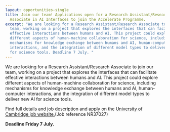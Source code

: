 ```yaml
---
layout: opportunities-single
title: Join our team! Applications open for a Research Assistant/Research
  Associate in AI Interfaces to join the Accelerate Programme.
excerpt: "We are looking for a Research Assistant/Research Associate to join our
  team, working on a project that explores the interfaces that can facilitate
  effective interactions between humans and AI. This project could explore
  different aspects of human-machine collaboration for science, including
  mechanisms for knowledge exchange between humans and AI, human-computer
  interactions, and the integration of different model types to deliver new AI
  for science tools. Deadline 7 July. "
---
```

We are looking for a Research Assistant/Research Associate to join our team, working on a project that explores the interfaces that can facilitate effective interactions between humans and AI. This project could explore different aspects of human-machine collaboration for science, including mechanisms for knowledge exchange between humans and AI, human-computer interactions, and the integration of different model types to deliver new AI for science tools.

Find full details and job description and apply on the [University of Cambridge job website.](https://www.jobs.cam.ac.uk/job/41294/)(Job reference NR37027)

**D﻿eadline Friday 7 July.**
